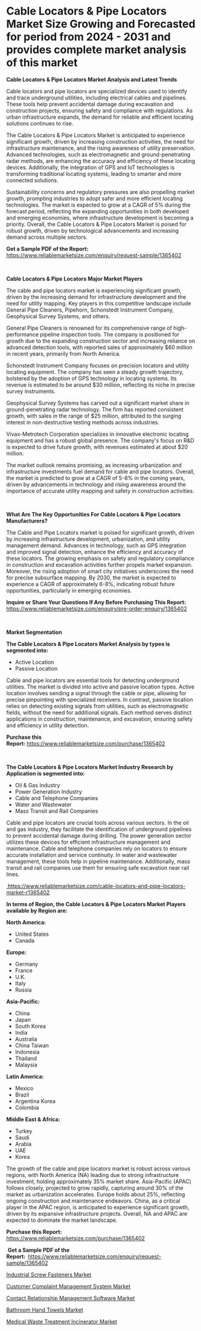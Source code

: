 <p><h1>Cable Locators & Pipe Locators Market Size Growing and Forecasted for period from 2024 - 2031 and provides complete market analysis of this market</h1></p><p><strong>Cable Locators & Pipe Locators Market Analysis and Latest Trends</strong></p>
<p><p>Cable locators and pipe locators are specialized devices used to identify and trace underground utilities, including electrical cables and pipelines. These tools help prevent accidental damage during excavation and construction projects, ensuring safety and compliance with regulations. As urban infrastructure expands, the demand for reliable and efficient locating solutions continues to rise.</p><p>The Cable Locators & Pipe Locators Market is anticipated to experience significant growth, driven by increasing construction activities, the need for infrastructure maintenance, and the rising awareness of utility preservation. Advanced technologies, such as electromagnetic and ground-penetrating radar methods, are enhancing the accuracy and efficiency of these locating devices. Additionally, the integration of GPS and IoT technologies is transforming traditional locating systems, leading to smarter and more connected solutions.</p><p>Sustainability concerns and regulatory pressures are also propelling market growth, prompting industries to adopt safer and more efficient locating technologies. The market is expected to grow at a CAGR of 5% during the forecast period, reflecting the expanding opportunities in both developed and emerging economies, where infrastructure development is becoming a priority. Overall, the Cable Locators & Pipe Locators Market is poised for robust growth, driven by technological advancements and increasing demand across multiple sectors.</p></p>
<p><strong>Get a Sample PDF of the Report:&nbsp;</strong> <a href="https://www.reliablemarketsize.com/enquiry/request-sample/1365402?utm_campaign=1845&utm_medium=2&utm_source=Github&utm_content=ia&utm_term=06122024&utm_id=cable-locators-pipe-locators">https://www.reliablemarketsize.com/enquiry/request-sample/1365402</a></p>
<p>&nbsp;</p>
<p><strong>Cable Locators & Pipe Locators Major Market Players</strong></p>
<p><p>The cable and pipe locators market is experiencing significant growth, driven by the increasing demand for infrastructure development and the need for utility mapping. Key players in this competitive landscape include General Pipe Cleaners, Pipehorn, Schonstedt Instrument Company, Geophysical Survey Systems, and others.</p><p>General Pipe Cleaners is renowned for its comprehensive range of high-performance pipeline inspection tools. The company is positioned for growth due to the expanding construction sector and increasing reliance on advanced detection tools, with reported sales of approximately $60 million in recent years, primarily from North America.</p><p>Schonstedt Instrument Company focuses on precision locators and utility locating equipment. The company has seen a steady growth trajectory, bolstered by the adoption of GPS technology in locating systems. Its revenue is estimated to be around $30 million, reflecting its niche in precise survey instruments.</p><p>Geophysical Survey Systems has carved out a significant market share in ground-penetrating radar technology. The firm has reported consistent growth, with sales in the range of $25 million, attributed to the surging interest in non-destructive testing methods across industries.</p><p>Vivax-Metrotech Corporation specializes in innovative electronic locating equipment and has a robust global presence. The company's focus on R&D is expected to drive future growth, with revenues estimated at about $20 million.</p><p>The market outlook remains promising, as increasing urbanization and infrastructure investments fuel demand for cable and pipe locators. Overall, the market is predicted to grow at a CAGR of 5-8% in the coming years, driven by advancements in technology and rising awareness around the importance of accurate utility mapping and safety in construction activities.</p></p>
<p>&nbsp;</p>
<p><strong>What Are The Key Opportunities For Cable Locators & Pipe Locators Manufacturers?</strong></p>
<p><p>The Cable and Pipe Locators market is poised for significant growth, driven by increasing infrastructure development, urbanization, and utility management demand. Advances in technology, such as GPS integration and improved signal detection, enhance the efficiency and accuracy of these locators. The growing emphasis on safety and regulatory compliance in construction and excavation activities further propels market expansion. Moreover, the rising adoption of smart city initiatives underscores the need for precise subsurface mapping. By 2030, the market is expected to experience a CAGR of approximately 6-8%, indicating robust future opportunities, particularly in emerging economies.</p></p>
<p><strong>Inquire or Share Your Questions If Any Before Purchasing This Report:</strong> <a href="https://www.reliablemarketsize.com/enquiry/pre-order-enquiry/1365402?utm_campaign=1845&utm_medium=2&utm_source=Github&utm_content=ia&utm_term=06122024&utm_id=cable-locators-pipe-locators">https://www.reliablemarketsize.com/enquiry/pre-order-enquiry/1365402</a></p>
<p>&nbsp;</p>
<p><strong>Market Segmentation</strong></p>
<p><strong>The Cable Locators & Pipe Locators Market Analysis by types is segmented into:</strong></p>
<p><ul><li>Active Location</li><li>Passive Location</li></ul></p>
<p><p>Cable and pipe locators are essential tools for detecting underground utilities. The market is divided into active and passive location types. Active location involves sending a signal through the cable or pipe, allowing for precise pinpointing with specialized receivers. In contrast, passive location relies on detecting existing signals from utilities, such as electromagnetic fields, without the need for additional signals. Each method serves distinct applications in construction, maintenance, and excavation, ensuring safety and efficiency in utility detection.</p></p>
<p><strong>Purchase this Report:&nbsp;</strong><a href="https://www.reliablemarketsize.com/purchase/1365402?utm_campaign=1845&utm_medium=2&utm_source=Github&utm_content=ia&utm_term=06122024&utm_id=cable-locators-pipe-locators">https://www.reliablemarketsize.com/purchase/1365402</a></p>
<p>&nbsp;</p>
<p><strong>The Cable Locators & Pipe Locators Market Industry Research by Application is segmented into:</strong></p>
<p><ul><li>Oil & Gas Industry</li><li>Power Generation Industry</li><li>Cable and Telephone Companies</li><li>Water and Wastewater</li><li>Mass Transit and Rail Companies</li></ul></p>
<p><p>Cable and pipe locators are crucial tools across various sectors. In the oil and gas industry, they facilitate the identification of underground pipelines to prevent accidental damage during drilling. The power generation sector utilizes these devices for efficient infrastructure management and maintenance. Cable and telephone companies rely on locators to ensure accurate installation and service continuity. In water and wastewater management, these tools help in pipeline maintenance. Additionally, mass transit and rail companies use them for ensuring safe excavation near rail lines.</p></p>
<p><a href="https://www.reliablemarketsize.com/cable-locators-and-pipe-locators-market-r1365402?utm_campaign=1845&utm_medium=2&utm_source=Github&utm_content=ia&utm_term=06122024&utm_id=cable-locators-pipe-locators">&nbsp;https://www.reliablemarketsize.com/cable-locators-and-pipe-locators-market-r1365402</a></p>
<p><strong>In terms of Region, the Cable Locators & Pipe Locators Market Players available by Region are:</strong></p>
<p>
    <p> <strong> North America: </strong>
        <ul>
            <li>United States</li>
            <li>Canada</li>
        </ul>
        </p> 
    <p> <strong> Europe: </strong>
        <ul>
            <li>Germany</li>
            <li>France</li>
            <li>U.K.</li>
            <li>Italy</li>
            <li>Russia</li>
        </ul>
        </p> 
    <p> <strong> Asia-Pacific: </strong>
        <ul>
            <li>China</li>
            <li>Japan</li>
            <li>South Korea</li>
            <li>India</li>
            <li>Australia</li>
            <li>China Taiwan</li>
            <li>Indonesia</li>
            <li>Thailand</li>
            <li>Malaysia</li>
        </ul>
        </p> 
    <p> <strong> Latin America: </strong>
        <ul>
            <li>Mexico</li>
            <li>Brazil</li>
            <li>Argentina Korea</li>
            <li>Colombia</li>
        </ul>
        </p> 
    <p> <strong> Middle East & Africa: </strong>
        <ul>
            <li>Turkey</li>
            <li>Saudi</li>
            <li>Arabia</li>
            <li>UAE</li>
            <li>Korea</li>
        </ul>
    </p>
    </p>
<p><p>The growth of the cable and pipe locators market is robust across various regions, with North America (NA) leading due to strong infrastructure investment, holding approximately 35% market share. Asia-Pacific (APAC) follows closely, projected to grow rapidly, capturing around 30% of the market as urbanization accelerates. Europe holds about 25%, reflecting ongoing construction and maintenance endeavors. China, as a critical player in the APAC region, is anticipated to experience significant growth, driven by its expansive infrastructure projects. Overall, NA and APAC are expected to dominate the market landscape.</p></p>
<p><strong>Purchase this Report: </strong><a href="https://www.reliablemarketsize.com/purchase/1365402?utm_campaign=1845&utm_medium=2&utm_source=Github&utm_content=ia&utm_term=06122024&utm_id=cable-locators-pipe-locators">https://www.reliablemarketsize.com/purchase/1365402</a></p>
<p>&nbsp;<strong>Get a Sample PDF of the Report:&nbsp;&nbsp;</strong><a href="https://www.reliablemarketsize.com/enquiry/request-sample/1365402?utm_campaign=1845&utm_medium=2&utm_source=Github&utm_content=ia&utm_term=06122024&utm_id=cable-locators-pipe-locators">https://www.reliablemarketsize.com/enquiry/request-sample/1365402</a></p>
<p><strong></strong></p>
<p><p><a href="https://issuu.com/reportprime-2/docs/industrial-screw-fasteners-market-size-2030.pptx?utm_campaign=1845&utm_medium=2&utm_source=Github&utm_content=ia&utm_term=06122024&utm_id=cable-locators-pipe-locators">Industrial Screw Fasteners Market</a></p><p><a href="https://www.linkedin.com/pulse/future-forecast-customer-complaint-management-system-market-xd7qe?utm_campaign=1845&utm_medium=2&utm_source=Github&utm_content=ia&utm_term=06122024&utm_id=cable-locators-pipe-locators">Customer Complaint Management System Market</a></p><p><a href="https://www.linkedin.com/pulse/contact-relationship-management-software-market-overview-future-n6zof?utm_campaign=1845&utm_medium=2&utm_source=Github&utm_content=ia&utm_term=06122024&utm_id=cable-locators-pipe-locators">Contact Relationship Management Software Market</a></p><p><a href="https://www.linkedin.com/pulse/driving-forces-global-bathroom-hand-towels-market-trends-xktne?utm_campaign=1845&utm_medium=2&utm_source=Github&utm_content=ia&utm_term=06122024&utm_id=cable-locators-pipe-locators">Bathroom Hand Towels Market</a></p><p><a href="https://issuu.com/reportprime-2/docs/medical-waste-treatment-incinerator-market-size-20?utm_campaign=1845&utm_medium=2&utm_source=Github&utm_content=ia&utm_term=06122024&utm_id=cable-locators-pipe-locators">Medical Waste Treatment Incinerator Market</a></p></p>